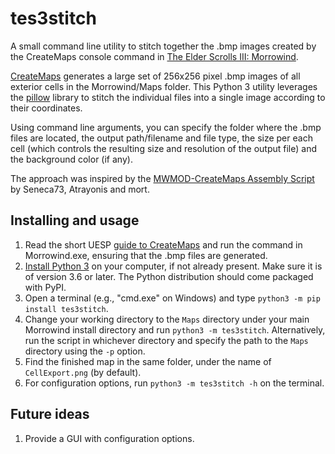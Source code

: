 # tes3stitch

A small command line utility to stitch together the .bmp images created by the CreateMaps console command in [The Elder Scrolls III: Morrowind](https://store.steampowered.com/app/22320/The_Elder_Scrolls_III_Morrowind_Game_of_the_Year_Edition/).

[CreateMaps](https://en.uesp.net/wiki/Morrowind_Mod:CreateMaps) generates a large set of 256x256 pixel .bmp images of all exterior cells in the Morrowind/Maps folder. This Python 3 utility leverages the [pillow](https://python-pillow.org/) library to stitch the individual files into a single image according to their coordinates.

Using command line arguments, you can specify the folder where the .bmp files are located, the output path/filename and file type, the size per each cell (which controls the resulting size and resolution of the output file) and the background color (if any).

The approach was inspired by the [MWMOD-CreateMaps Assembly Script](https://en.uesp.net/wiki/File:MWMOD-CreateMaps_Assembly_Script.zip) by Seneca73, Atrayonis and mort.

## Installing and usage

1. Read the short UESP [guide to CreateMaps](https://en.uesp.net/wiki/Morrowind_Mod:CreateMaps) and run the command in Morrowind.exe, ensuring that the .bmp files are generated.
2. [Install Python 3](https://wiki.python.org/moin/BeginnersGuide/Download) on your computer, if not already present. Make sure it is of version 3.6 or later. The Python distribution should come packaged with PyPI.
3. Open a terminal (e.g., "cmd.exe" on Windows) and type `python3 -m pip install tes3stitch`.
4. Change your working directory to the `Maps` directory under your main Morrowind install directory and run `python3 -m tes3stitch`. Alternatively, run the script in whichever directory and specify the path to the `Maps` directory using the `-p` option.
5. Find the finished map in the same folder, under the name of `CellExport.png` (by default).
6. For configuration options, run `python3 -m tes3stitch -h` on the terminal.

## Future ideas

1. Provide a GUI with configuration options.

